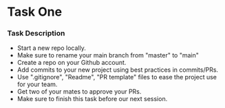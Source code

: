 # Task One 


### Task  Description 

- Start a new repo locally. 
- Make sure to rename your main branch from "master" to "main"
- Create a repo on your Github account. 
- Add commits to your new project using best practices in commits/PRs. 
- Use ".gitignore", "Readme", "PR template" files to ease the project use for your team. 
- Get two of your mates to approve your PRs.
- Make sure to finish this task before our next session. 

